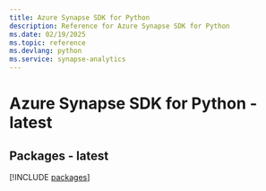```yaml
---
title: Azure Synapse SDK for Python
description: Reference for Azure Synapse SDK for Python
ms.date: 02/19/2025
ms.topic: reference
ms.devlang: python
ms.service: synapse-analytics
---
```

# Azure Synapse SDK for Python - latest
## Packages - latest
[!INCLUDE [packages](synapse-index.md)]